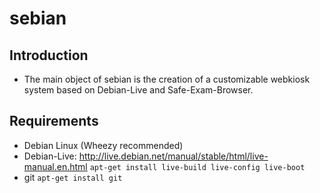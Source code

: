 sebian
======

## Introduction ##
* The main object of sebian is the creation of a customizable webkiosk system based on Debian-Live and Safe-Exam-Browser.

## Requirements ##
* Debian Linux (Wheezy recommended)
* Debian-Live: http://live.debian.net/manual/stable/html/live-manual.en.html
`apt-get install live-build live-config live-boot`
* git
`apt-get install git`


